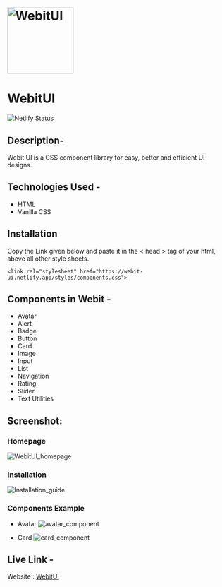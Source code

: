 # <img src="https://user-images.githubusercontent.com/64949453/154838985-f0e00aa9-019d-4e24-8939-59bf4baea844.png" alt="WebitUI" width="150"/>
# WebitUI
[![Netlify Status](https://api.netlify.com/api/v1/badges/4dfed4df-00ce-452a-845f-582f948882f3/deploy-status)](https://app.netlify.com/sites/webit-ui/deploys)

## Description- 
Webit UI is a CSS component library for easy, better and efficient UI designs.

## Technologies Used - 
- HTML
- Vanilla CSS

## Installation
Copy the Link given below and paste it in the < head > tag of your html, above all other style sheets.
``` 
<link rel="stylesheet" href="https://webit-ui.netlify.app/styles/components.css">
 ```
## Components in Webit - 
- Avatar
- Alert
- Badge
- Button
- Card
- Image
- Input
- List
- Navigation
- Rating
- Slider
- Text Utilities

## Screenshot:
### Homepage
![WebitUI_homepage](https://user-images.githubusercontent.com/64949453/153570636-bb6063ad-2dd7-4d1d-89e6-1487b245faf5.png)
### Installation 
![Installation_guide](https://user-images.githubusercontent.com/64949453/153570885-b8a54098-bc33-4bfd-be73-99ac6b80c651.png)
### Components Example
- Avatar
![avatar_component](https://user-images.githubusercontent.com/64949453/153581612-0464df83-0b98-4d28-b5c4-35cb15ec4ffa.png)

- Card
![card_component](https://user-images.githubusercontent.com/64949453/153581668-43db413f-8f71-45e5-98df-9a09e31a3aed.png)

## Live Link - 
Website : [WebitUI](https://webit-ui.netlify.app/)